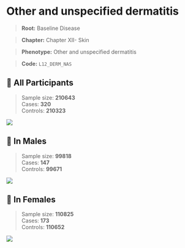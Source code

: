 # Other and unspecified dermatitis

> **Root:** Baseline Disease  

> **Chapter:** Chapter XII- Skin  

> **Phenotype:** Other and unspecified dermatitis  

> **Code:** `L12_DERM_NAS`

## 🧪 All Participants  
> Sample size: **210643**  
> Cases: **320**  
> Controls: **210323**
<img src="/Disease/Figures/ALL/Baseline/L12_DERM_NAS.png"/>
<CsvTable src="/Disease_Data/ALL/Baseline/LG_L12_DERM_NAS.csv" label="🔍 View full results" />

## 👨 In Males  
> Sample size: **99818**  
> Cases: **147**  
> Controls: **99671**
<img src="/Disease/Figures/Male/Baseline/L12_DERM_NAS.png"/>
<CsvTable src="/Disease_Data/Male/Baseline/LG_L12_DERM_NAS.csv" label="🔍 View full results" />

## 👩 In Females  
> Sample size: **110825**  
> Cases: **173**  
> Controls: **110652**
<img src="/Disease/Figures/Female/Baseline/L12_DERM_NAS.png"/>
<CsvTable src="/Disease_Data/Female/Baseline/LG_L12_DERM_NAS.csv" label="🔍 View full results" />
